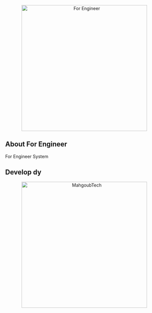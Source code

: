 <p align="center"><a href="https://for-engineer.com/ar" target="_blank"><img src="https://for-engineer.com/asset/img/logo2.png" width="400" alt="For Engineer"></a></p>


## About For Engineer

For Engineer System

## Develop dy
<p align="center"><a href="https://for-engineer.com/ar" target="_blank"><img src="https://for-engineer.com/asset/img/mm.png" width="400" alt="MahgoubTech"></a></p>
